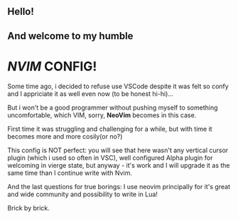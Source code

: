 ## Hello!

## And welcome to my humble

# **_NVIM_** **CONFIG**!

Some time ago, i decided to refuse use VSCode despite it was felt so confy and I appriciate it as well even now (to be honest hi-hi)...

But i won't be a good programmer without pushing myself to something uncomfortable, which VIM, sorry, **NeoVim** becomes in this case.

First time it was struggling and challenging for a while, but with time it becomes more and more cosily(or no?)

This config is NOT perfect: you will see that here wasn't any vertical cursor plugin (which i used so often in VSC), well configured Alpha plugin for welcoming in vierge state, but anyway - it's work and I will upgrade it as the same time than I continue write with Nvim.

And the last questions for true borings: I use neovim principally for it's great and wide community and possibility to write in Lua!

Brick by brick.
